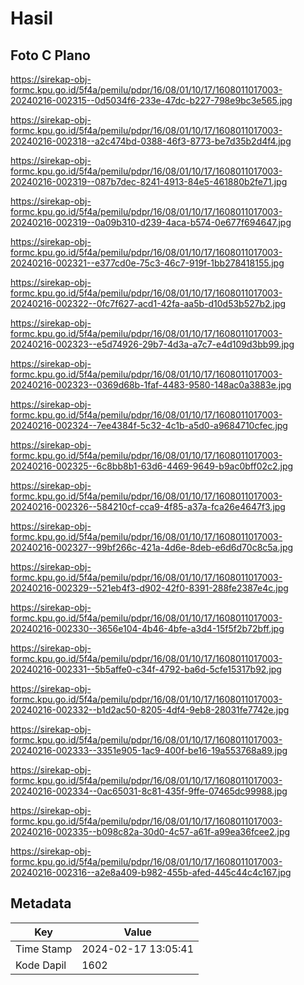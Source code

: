 # Hasil

## Foto C Plano

https://sirekap-obj-formc.kpu.go.id/5f4a/pemilu/pdpr/16/08/01/10/17/1608011017003-20240216-002315--0d5034f6-233e-47dc-b227-798e9bc3e565.jpg

https://sirekap-obj-formc.kpu.go.id/5f4a/pemilu/pdpr/16/08/01/10/17/1608011017003-20240216-002318--a2c474bd-0388-46f3-8773-be7d35b2d4f4.jpg

https://sirekap-obj-formc.kpu.go.id/5f4a/pemilu/pdpr/16/08/01/10/17/1608011017003-20240216-002319--087b7dec-8241-4913-84e5-461880b2fe71.jpg

https://sirekap-obj-formc.kpu.go.id/5f4a/pemilu/pdpr/16/08/01/10/17/1608011017003-20240216-002319--0a09b310-d239-4aca-b574-0e677f694647.jpg

https://sirekap-obj-formc.kpu.go.id/5f4a/pemilu/pdpr/16/08/01/10/17/1608011017003-20240216-002321--e377cd0e-75c3-46c7-919f-1bb278418155.jpg

https://sirekap-obj-formc.kpu.go.id/5f4a/pemilu/pdpr/16/08/01/10/17/1608011017003-20240216-002322--0fc7f627-acd1-42fa-aa5b-d10d53b527b2.jpg

https://sirekap-obj-formc.kpu.go.id/5f4a/pemilu/pdpr/16/08/01/10/17/1608011017003-20240216-002323--e5d74926-29b7-4d3a-a7c7-e4d109d3bb99.jpg

https://sirekap-obj-formc.kpu.go.id/5f4a/pemilu/pdpr/16/08/01/10/17/1608011017003-20240216-002323--0369d68b-1faf-4483-9580-148ac0a3883e.jpg

https://sirekap-obj-formc.kpu.go.id/5f4a/pemilu/pdpr/16/08/01/10/17/1608011017003-20240216-002324--7ee4384f-5c32-4c1b-a5d0-a9684710cfec.jpg

https://sirekap-obj-formc.kpu.go.id/5f4a/pemilu/pdpr/16/08/01/10/17/1608011017003-20240216-002325--6c8bb8b1-63d6-4469-9649-b9ac0bff02c2.jpg

https://sirekap-obj-formc.kpu.go.id/5f4a/pemilu/pdpr/16/08/01/10/17/1608011017003-20240216-002326--584210cf-cca9-4f85-a37a-fca26e4647f3.jpg

https://sirekap-obj-formc.kpu.go.id/5f4a/pemilu/pdpr/16/08/01/10/17/1608011017003-20240216-002327--99bf266c-421a-4d6e-8deb-e6d6d70c8c5a.jpg

https://sirekap-obj-formc.kpu.go.id/5f4a/pemilu/pdpr/16/08/01/10/17/1608011017003-20240216-002329--521eb4f3-d902-42f0-8391-288fe2387e4c.jpg

https://sirekap-obj-formc.kpu.go.id/5f4a/pemilu/pdpr/16/08/01/10/17/1608011017003-20240216-002330--3656e104-4b46-4bfe-a3d4-15f5f2b72bff.jpg

https://sirekap-obj-formc.kpu.go.id/5f4a/pemilu/pdpr/16/08/01/10/17/1608011017003-20240216-002331--5b5affe0-c34f-4792-ba6d-5cfe15317b92.jpg

https://sirekap-obj-formc.kpu.go.id/5f4a/pemilu/pdpr/16/08/01/10/17/1608011017003-20240216-002332--b1d2ac50-8205-4df4-9eb8-28031fe7742e.jpg

https://sirekap-obj-formc.kpu.go.id/5f4a/pemilu/pdpr/16/08/01/10/17/1608011017003-20240216-002333--3351e905-1ac9-400f-be16-19a553768a89.jpg

https://sirekap-obj-formc.kpu.go.id/5f4a/pemilu/pdpr/16/08/01/10/17/1608011017003-20240216-002334--0ac65031-8c81-435f-9ffe-07465dc99988.jpg

https://sirekap-obj-formc.kpu.go.id/5f4a/pemilu/pdpr/16/08/01/10/17/1608011017003-20240216-002335--b098c82a-30d0-4c57-a61f-a99ea36fcee2.jpg

https://sirekap-obj-formc.kpu.go.id/5f4a/pemilu/pdpr/16/08/01/10/17/1608011017003-20240216-002316--a2e8a409-b982-455b-afed-445c44c4c167.jpg


## Metadata

| Key        | Value               |
| ---------- | ------------------- |
| Time Stamp | 2024-02-17 13:05:41 |
| Kode Dapil | 1602                |



